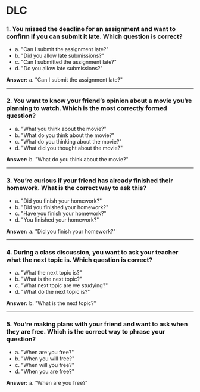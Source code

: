 # DLC

### 1. You missed the deadline for an assignment and want to confirm if you can submit it late. Which question is correct?
- a. "Can I submit the assignment late?"
- b. "Did you allow late submissions?"
- c. "Can I submitted the assignment late?"
- d. "Do you allow late submissions?"
  
**Answer:** a. "Can I submit the assignment late?"

---

### 2. You want to know your friend’s opinion about a movie you’re planning to watch. Which is the most correctly formed question?
- a. "What you think about the movie?"
- b. "What do you think about the movie?"
- c. "What do you thinking about the movie?"
- d. "What did you thought about the movie?"

**Answer:** b. "What do you think about the movie?"

---

### 3. You’re curious if your friend has already finished their homework. What is the correct way to ask this?
- a. "Did you finish your homework?"
- b. "Did you finished your homework?"
- c. "Have you finish your homework?"
- d. "You finished your homework?"

**Answer:** a. "Did you finish your homework?"

---

### 4. During a class discussion, you want to ask your teacher what the next topic is. Which question is correct?
- a. "What the next topic is?"
- b. "What is the next topic?"
- c. "What next topic are we studying?"
- d. "What do the next topic is?"

**Answer:** b. "What is the next topic?"

---

### 5. You’re making plans with your friend and want to ask when they are free. Which is the correct way to phrase your question?
- a. "When are you free?"
- b. "When you will free?"
- c. "When will you free?"
- d. "When you are free?"

**Answer:** a. "When are you free?"
```